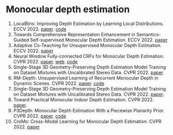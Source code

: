 # Monocular depth estimation
1. LocalBins: Improving Depth Estimation by Learning Local Distributions. ECCV 2022. [paper](https://link.springer.com/content/pdf/10.1007/978-3-031-19769-7_28/.pdf). [code](https://github.com/shariqfarooq123/LocalBins)
2. Towards Comprehensive Representation Enhancement in Semantics-Guided Self-supervised Monocular Depth Estimation. ECCV 2022. [paper](https://link.springer.com/content/pdf/10.1007/978-3-031-19769-7_18/.pdf)
3. Adaptive Co-Teaching for Unsupervised Monocular Depth Estimation. ECCV 2022. [paper](https://link.springer.com/content/pdf/10.1007/978-3-031-19769-7_6.pdf)
4. Neural Window Fully-connected CRFs for Monocular Depth Estimation. CVPR 2022. [paper](https://openaccess.thecvf.com/content/CVPR2022/papers/Yuan_Neural_Window_Fully-Connected_CRFs_for_Monocular_Depth_Estimation_CVPR_2022_paper.pdf). [web]( https://weihaosky.github.io/newcrfs). [code](https://github.com/aliyun/NeWCRFs)
5. Single-Stage 3D Geometry-Preserving Depth Estimation Model Training on Dataset Mixtures with Uncalibrated Stereo Data. CVPR 2022. [paper](https://openaccess.thecvf.com/content/CVPR2022/papers/Patakin_Single-Stage_3D_Geometry-Preserving_Depth_Estimation_Model_Training_on_Dataset_Mixtures_CVPR_2022_paper.pdf)
6. RM-Depth: Unsupervised Learning of Recurrent Monocular Depth in Dynamic Scenes. CVPR 2022. [paper](https://openaccess.thecvf.com/content/CVPR2022/papers/Hui_RM-Depth_Unsupervised_Learning_of_Recurrent_Monocular_Depth_in_Dynamic_Scenes_CVPR_2022_paper.pdf). [code](https://github.com/twhui/RM-Depth)
7. Single-Stage 3D Geometry-Preserving Depth Estimation Model Training on Dataset Mixtures with Uncalibrated Stereo Data. CVPR 2022. [paper](https://openaccess.thecvf.com/content/CVPR2022/papers/Patakin_Single-Stage_3D_Geometry-Preserving_Depth_Estimation_Model_Training_on_Dataset_Mixtures_CVPR_2022_paper.pdf).
8. Toward Practical Monocular Indoor Depth Estimation. CVPR 2022. [paper](https://openaccess.thecvf.com/content/CVPR2022/papers/Wu_Toward_Practical_Monocular_Indoor_Depth_Estimation_CVPR_2022_paper.pdf).
9. P3Depth: Monocular Depth Estimation With a Piecewise Planarity Prior. CVPR 2022. [paper](https://openaccess.thecvf.com/content/CVPR2022/papers/Patil_P3Depth_Monocular_Depth_Estimation_With_a_Piecewise_Planarity_Prior_CVPR_2022_paper.pdf). [code](https://github.com/SysCV/P3Depth)
10. CroMo: Cross-Modal Learning for Monocular Depth Estimation. CVPR 2022. [paper](https://openaccess.thecvf.com/content/CVPR2022/papers/Verdie_CroMo_Cross-Modal_Learning_for_Monocular_Depth_Estimation_CVPR_2022_paper.pdf)